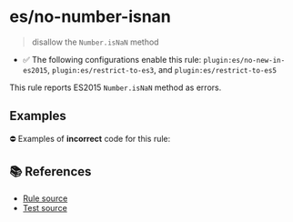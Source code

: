 # es/no-number-isnan
> disallow the `Number.isNaN` method

- ✅ The following configurations enable this rule: `plugin:es/no-new-in-es2015`, `plugin:es/restrict-to-es3`, and `plugin:es/restrict-to-es5`

This rule reports ES2015 `Number.isNaN` method as errors.

## Examples

⛔ Examples of **incorrect** code for this rule:

<eslint-playground type="bad" code="/*eslint es/no-number-isnan: error */
const b = Number.isNaN(value)
" />

## 📚 References

- [Rule source](https://github.com/mysticatea/eslint-plugin-es/blob/v4.1.0/lib/rules/no-number-isnan.js)
- [Test source](https://github.com/mysticatea/eslint-plugin-es/blob/v4.1.0/tests/lib/rules/no-number-isnan.js)
